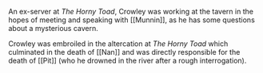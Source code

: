 An ex-server at *The Horny Toad*, Crowley was working at the tavern in the hopes of meeting and speaking with [[Munnin]], as he has some questions about a mysterious cavern.

Crowley was embroiled in the altercation at *The Horny Toad* which culminated in the death of [[Nan]] and was directly responsible for the death of [[Pit]] (who he drowned in the river after a rough interrogation).